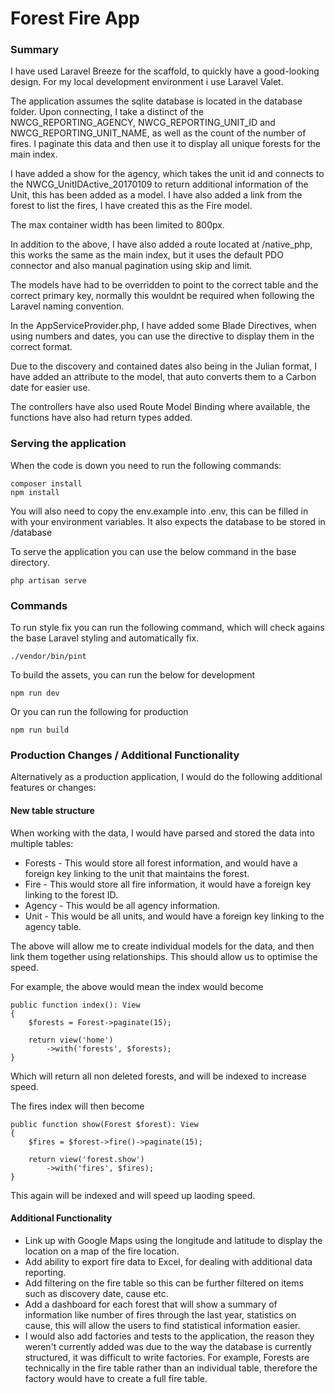 # Forest Fire App

### Summary
 I have used Laravel Breeze for the scaffold, to quickly have a good-looking design. For my local development environment i use Laravel Valet.

The application assumes the sqlite database is located in the database folder. Upon connecting, I take a distinct of the NWCG_REPORTING_AGENCY, NWCG_REPORTING_UNIT_ID and NWCG_REPORTING_UNIT_NAME, as well as the 
count of the number of fires. I paginate this data and then use it to display all unique forests for the main index. 

I have added a show for the agency, which takes the unit id and connects to the NWCG_UnitIDActive_20170109 to return additional information of the Unit, this has been added as a model.
I have also added a link from the forest to list the fires, I have created this as the Fire model.

The max container width has been limited to 800px.

In addition to the above, I have also added a route located at /native_php, this works the same as the main index, but it uses the default PDO connector and also manual pagination using skip and limit.

The models have had to be overridden to point to the correct table and the correct primary key, normally this wouldnt be required when following the Laravel naming convention.

In the AppServiceProvider.php, I have added some Blade Directives, when using numbers and dates, you can use the directive to display them in the correct format. 

Due to the discovery and contained dates also being in the Julian format, I have added an attribute to the model, that auto converts them to a Carbon date for easier use.

The controllers have also used Route Model Binding where available, the functions have also had return types added.

### Serving the application
When the code is down you need to run the following commands:

    composer install
    npm install
You will also need to copy the env.example into .env, this can be filled in with your environment variables. 
It also expects the database to be stored in /database

To serve the application you can use  the below command in the base directory.

    php artisan serve 

### Commands
To run style fix you can run the following command, which will check agains the base Laravel styling and automatically fix.

    ./vendor/bin/pint

To build the assets, you can run the below for development 

    npm run dev

Or you can run the following for production

    npm run build

### Production Changes / Additional Functionality
Alternatively as a production application, I would do the following additional features or changes:

#### New table structure
When working with the data, I would have parsed and stored the data into multiple tables:

* Forests - This would store all forest information, and would have a foreign key linking to the unit that maintains the forest.
* Fire - This would store all fire information, it would have a foreign key linking to the forest ID.
* Agency - This would be all agency information.
* Unit - This would be all units, and would have a foreign key linking to the agency table.
    
The above will allow me to create individual models for the data, and then link them together using relationships. This should allow us to optimise the speed.

For example, the above would mean the index would become

    public function index(): View
    {
        $forests = Forest->paginate(15);

        return view('home')
            ->with('forests', $forests);
    }
Which will return all non deleted forests, and will be indexed to increase speed. 

The fires index will then become

    public function show(Forest $forest): View
    {
        $fires = $forest->fire()->paginate(15);

        return view('forest.show')
            ->with('fires', $fires);
    }
This again will be indexed and will speed up laoding speed.

#### Additional Functionality
* Link up with Google Maps using the longitude and latitude to display the location on a map of the fire location.
* Add ability to export fire data to Excel, for dealing with additional data reporting.
* Add filtering on the fire table so this can be further filtered on items such as discovery date, cause etc. 
* Add a dashboard for each forest that will show a summary of information like number of fires through the last year, statistics on cause, this will allow
the users to find statistical information easier.
* I would also add factories and tests to the application, the reason they weren't currently added was due to the way the database is currently structured, it was difficult to write
factories. For example, Forests are technically in the fire table rather than an individual table, therefore the factory would have to create a full fire table.
